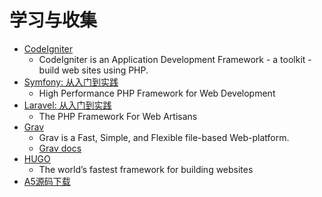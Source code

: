 # 学习与收集

- [CodeIgniter](https://codeigniter.com/user_guide/)
  - CodeIgniter is an Application Development Framework - a toolkit - build web sites using PHP.
- [Symfony: 从入门到实践](SYMFONY.md)
  - High Performance PHP Framework for Web Development
- [Laravel: 从入门到实践](Laravel.md) 
  - The PHP Framework For Web Artisans
- [Grav](https://getgrav.org/) 
  - Grav is a Fast, Simple, and Flexible file-based Web-platform.
  - [Grav docs](https://learn.getgrav.org/)
- [HUGO](https://gohugo.io/)
  - The world’s fastest framework for building websites
- [A5源码下载](https://www.a5xiazai.com/) 